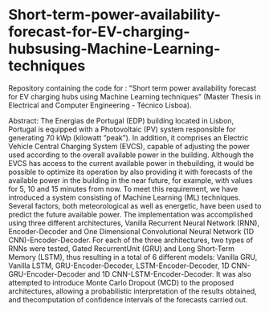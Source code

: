 # Short-term-power-availability-forecast-for-EV-charging-hubsusing-Machine-Learning-techniques
Repository containing the code for :
"Short term power availability forecast for EV charging hubs using Machine Learning techniques" 
(Master Thesis in Electrical and Computer Engineering - Técnico Lisboa). 

Abstract:
The Energias de Portugal (EDP) building located in Lisbon, Portugal is equipped with a Photovoltaic (PV) system responsible for generating 70 kWp (kilowatt ”peak”). In addition, it comprises an Electric Vehicle Central Charging System (EVCS), capable of adjusting the power used according to the overall available power in the building. Although the EVCS has access to the current available power in thebuilding, it would be possible to optimize its operation by also providing it with forecasts of the available power in the building in the near future, for example, with values for 5, 10 and 15 minutes from now. To meet this requirement, we have introduced a system consisting of Machine Learning (ML) techniques. Several factors, both meteorological as well as energetic, have been used to predict the future available power. The implementation was accomplished using three different architectures, Vanilla Recurrent Neural Network (RNN), Encoder-Decoder and One Dimensional Convolutional Neural Network (1D CNN)-Encoder-Decoder. For each of the three architectures, two types of RNNs were tested, Gated RecurrentUnit (GRU) and Long Short-Term Memory (LSTM), thus resulting in a total of 6 different models: Vanilla GRU, Vanilla LSTM, GRU-Encoder-Decoder, LSTM-Encoder-Decoder, 1D CNN-GRU-Encoder-Decoder and 1D CNN-LSTM-Encoder-Decoder. It was also attempted to introduce Monte Carlo Dropout (MCD) to the proposed architectures, allowing a probabilistic interpretation of the results obtained, and  thecomputation of confidence intervals of the forecasts carried out.
